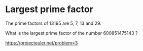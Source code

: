 # Largest prime factor

The prime factors of 13195 are 5, 7, 13 and 29.

What is the largest prime factor of the number 600851475143 ?

https://projecteuler.net/problem=3